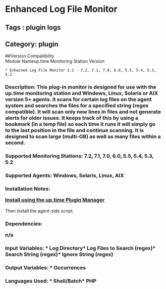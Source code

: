 # Enhanced Log File Monitor
## Tags : plugin   logs  

## Category: plugin

##Version Compatibility<br/>Module Name</th><th>up.time Monitoring Station Version</th>


  
    * Enhacned Log File Monitor 2.2 - 7.2, 7.1, 7.0, 6.0, 5.5, 5.4, 5.3, 5.2
  


### Description: This plug-in monitor is designed for use with the up.time monitoring station and Windows, Linux, Solaris or AIX version 5+ agents. It scans for certain log files on the agent system and searches the files for a specified string (regex compatible). It will scan only new lines in files and not generate alerts for older issues. It keeps track of this by using a bookmark (in a temp file) so each time it runs it will simply go to the last position in the file and continue scanning. It is designed to scan large (multi-GB) as well as many files within a second.

### Supported Monitoring Stations: 7.2, 7.1, 7.0, 6.0, 5.5, 5.4, 5.3, 5.2
### Supported Agents: Windows, Solaris, Linux, AIX
### Installation Notes: <p><a href="https://github.com/uptimesoftware/uptime-plugin-manager">Install using the up.time Plugin Manager</a>
Then install the agent-side script.</p>

### Dependencies: <p>n/a</p>

### Input Variables: * Log Directory* Log Files to Search (regex)* Search String (regex)* Ignore String (regex)
### Output Variables: * Occurrences
### Languages Used: * Shell/Batch* PHP

